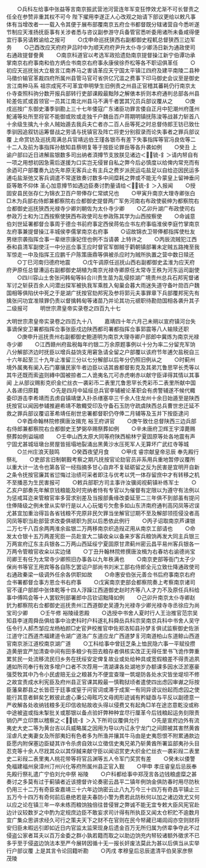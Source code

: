 <!-- { "loadSidebar": true } -->
　　○兵科左给事中张益等言南京振武营池河营连年军变狂悖效尤渐不可长督责之任全在参赞非重其权不可今  陛下擢用李遂正人心改观之始请下部议更给以敕凡事体有当增改者一一载入令其便于展布部覆南京五府佥书都督既分辖诸营自今悉听遂节制应天淮扬抚臣事有关涉者悉与咨议副参游守兵备管官悉听委用诸所未备咸得便宜行事另请敕谕给之报可
　　○戊申命巡抚狭西右副都御史程軏总督狭西三边军务
　　○己酉改应天府府尹吕时中为顺天府府尹升太仆寺少卿汤日新为通政使司右通政提督誊黄
　　○南京科道官以考选军政拾遗劾南京提督操江新宁伯谭功承掌南京右府事南和伯方炳佥书南京右府事永康侯徐乔松等各不职诏俱革任
　　○初应天巡抚翁大立极言江南养马之害请革应天宁国太平镇江四府及建平南陵二县种马徵价输官革裁四府所属州县管马官可省供亿冗滥之费事下印马御史会议至是御史言江南种马系  祖宗成宪不可革宜申明孳生旧例责之州县正官稽其蕃耗仍行南京太仆寺查照科驹分数开报兵部转行吏部课殿最黜陟之解俵本折则本府通判总部各州县轮差佐贰或首领官一员其江南北州县马不满千者罢其冗员兵部议覆从之
　　○庚戌巡按广东御史潘季驯勘上三十七年倭寇广东诸臣功罪言倭自正月中犯潮州府蓬州鮀浦等处所至将官不能御或败或走独千户魏岳百户蒋期明镇抚陈浚等战甚力斩首八十余级生擒九十余人贼始遁去我兵夫亡者亦二百人岳等死之时总督侍郎王钫已致仕季驯因追叙钫运筹督战之劳请与抚镇官及阵亡将吏分别叙录而论失事者之罪兵部议覆  上命赏钫及巡抚周满总兵官靖远伯王瑾各银币有差下失事指挥等官冯良佐等二十二人及前为事指挥孙敖知县蔡明复等于按臣论罪岳等各升袭如例
　　○癸丑  上谕户部曰近日进解盐银数多司出纳者湏撙节支放朕见诸边＜锍-釒＞请内帑自有一项之用想初因急需后遂援为口实岂无侵冒自私之弊今后必慎度以给俾内常充而有余迺可户部覆奏九边先年原无客兵止有主兵之费岁派民运屯盐足以自给迩因民运多逋屯盐渐弛又客兵调遣不常遂致奏讨数多中间糜耗之弊或不能无今蒙皇上留神垂问臣等敢不仰体  圣心加意撙节如遇边臣奏讨酌量请给＜锍-釒＞入报闻
　　○授固安县民张存仁为锦衣卫百户带俸存仁常嫔兄也
　　○甲寅升南京大理寺卿张白□木为兵部右侍郎兼都察院右佥都御史提督两广军务河南右布政使裴绅为都察院右佥都御史巡抚狭西光禄寺少卿刘朝佐为太仆寺少卿
　　○乙卯升湖广布政使司右参政万士和为江西按察使狭西布政使司左参政陈其学为山西按察使
　　○命诚意伯刘世延署都督佥事周于德佥书前府事定西侯蒋佑佥书左府事临淮侯李庭竹掌南京左府事兼提督操江丰城侯李儒掌南京右府事
　　○诏故锦衣卫带俸都指挥使杜友男继宗袭指挥佥事一辈继宗康妃侄也例不当请袭  上特许之
　　○丙辰流贼犯江西泰和县清军副使汪一中分巡佥事王应时督官军御贼于鹳朝镇部署未定贼五路掩至我军惊走一中及指挥王应鹏千户陈策唐鼎等俱被杀应时为贼所执置之营中数日赎还
　　○丁巳河南归德府地震
　　○戊午调原任巡抚山西右副都御史孟淮为应天府府尹原任总督漕运右副都御史胡植为南京光禄寺卿原任太常寺王秩为河东运司副使
　　○四川容山土舍张问韩甸等紏合川贵生苗为乱侵掠湖广境贵州总兵石邦宪督诸军讨之斩获百余人问潜出探军被执我军乘胜入甸巢会暮大雨迷失道守备叶勋百户魏国相等俱陷伏中死之于是湖广抚按官劾邦宪及参将郭元夫事罪章下兵部覆邦宪先有擒张问功宜准赎罪仍责以督擒韩甸等诸苗乃并论其功元禠职待勘勋国相各袭升其子二级报可
　　明世宗肃皇帝实录卷之四百九十七


大明世宗肃皇帝实录卷之四百九十八
　　嘉靖四十年六月己未朔以宣府镇河台失事谪保安卫署都指挥佥事张臣戍边陕西都司署都指挥佥事郭震等八人输赎还职
　　○庚申升巡抚贵州右副都御史鲍道明为南京大理寺卿户部郎中冀炼为南京光禄寺少卿
　　○江西赣州府盐税每年约银二万余原题事例以十分为率二分留充军饷八分解部济边时抚臣以增兵益饷支用窘急请全留之户部覆以该府节年逋欠盐税自三十六年起至三十九年止准留三分以七分解部以后年分仍照旧例从之
　　○时蓟州境外属夷有阑入石门寨攘民家牛者边臣以诘其酋都督影克及其弟兀鲁思罕长秃等以其牛还既而索盗则縳中国被掠者二人诡夷名兀可赤虎喇赤以献守臣译得其情以其事闻  上从部议赐影克织金纻丝衣一袭彩币二表里兀鲁思罕长秃彩币二表里所献中国人各递归原籍
　　○先是四月中延绥总兵官李辅被论革职会有虏警辅遂不候代輙委印游击李希靖而去虏自镇靖堡入扑杀缮塞卒三千余人住龙州十余日始遁至是陕西抚按官以闻因参辅推避希靖不敢輙受印及守备石玉防守疏虞陕西总兵曹世忠迁延不救之罪兵部议覆诏革希靖任削世忠署都督职仍夺俸二月辅等及玉并下按臣逮问
　　○辛酉命翰林院修撰唐汝揖充  裕王府讲官
　　○庚午致仕总督陕西三边兵部右侍郎兼都察院右佥都御史王梦弼卒赐祭葬如例
　　○辛未唐府卫辉王宇漳薨赐祭葬如例谥端顺
　　○壬申山西太原大同等府陕西榆林宁夏固原等处各地震有声宁固尤甚城垣墩台房屋皆摇塌地裂涌出黑黄沙水压死军人无算坏广武红寺等城
　　○兰州庄浪天鼓鸣
　　○癸酉夜望月食
　　○甲戌  睿宗献皇帝忌辰  奉先殿行祭礼
　　○吏部言旧制朝觐考察之期凡抚按官论劾官员非系用兵重地暂停议覆所以重大计一法令也第各官一经指摘多甘心自弃不复砥砺留之反为民害是宜明开自新之条令抚按官廉其省愆悔过治绩可采者即注与优考以凭一体存留庶中才有转移之机不至播恶为生民害报可
　　○敕兵部职方司主事许汝骥阅视蓟镇补练军士
　　○乙亥户部奏先年解京钱粮能及时完纳者恃有专官以为催督有定限以为遵守有法例以为惩戒耳迩来管粮官率多营求别差及当报部夤缘改委延至二三年俱不到部虽有提问住俸降级之例未曾从实举行是以人心玩愒亏欠愈多如山东济南府通判高冈凤等迟误尤甚宜加重治得旨各省钱粮不完原非民欠罪当坐解官愆期不至及解部领揽侵没者高冈凤等职当赴部营求改委俱禠职为民以后悉依此例行
　　○丙子诏取南京芦课银二万七千八百余两两淮余盐银二万两移南京织造叚疋用从南京工部请也
　　○命发太仓银十五万两差宪臣一员赴宣大二镇收籴以备来岁客兵粮饷再发大同主兵银三万两宣府辽东主兵银各二万两山西延绥宁夏固原甘肃蓟州密云昌平易州客兵银各一万两令管粮官收籴以实边储
　　○丁丑升翰林院修撰唐汝楫为右春坊右谕德尚宝司卿王有任为太常寺少卿照旧办事各以九年秩满也
　　○南京吏部等衙门太子少保尚书等官王用宾等各自陈乞罢诏户部尚书刘米工部右侍郎全元立致仕降通政使司右通政秦梁一级调外任余各供职如故
　　○命惠安伯张元善佥书后府事南京右府佥书署都督佥事方恩佥书右府事
　　○戊寅南京吏部会都察院奏上考察南京诸司官不谨户部郎中张体乾等十四人浮躁江西道御史赵时齐等八人才力不及原任兵科给事中傅鸣会等十人罢软刑部署郎中吕钦诏黜降如例
　　○己卯升南京太仆寺卿赵釴为都察院右佥都御史巡抚贵州江西道御史吴遵为光禄寺少卿光禄寺寺丞徐应为尚宝司少卿
　　○壬午修  裕陵祾恩殿
　　○选授中书舍人夏时行人王治推官范宗吴知县李澻周舜岳俱给事中治吏科时户科遂礼科舜岳兵科宗吴南京兵科中书舍人吴守伍令行人郝杰邹应龙杨柏颜□史官尹校推官申佐郑洛知县孙梦豸俱试监察御史佐浙江道守江西道杰福建道令湖广道洛广东道应龙广西道梦豸河南道柏山东道鲸山西道官南京浙江道校南京湖广道
　　○工科给事中曾廷芝条上恤民隐六事一平赋役攒造黄册宜严加清查中间有田多粮少有田去粮存者俱核实改正无得任里书飞诡作弊重累贫民一处流移流民归乡务在抚绥安定俾复故业或处给种具或宽假粮差不得责追夙逋如所司奉行有效多增户口者不次荐用一清湖课各处湖地岁办额课多因水泛淤塞豪强茭牧其中乃令小民虗赔无业之粮甚为不便宜查理一筑堤防各处水灾皆坐堤坝不修之故宜责成水利宪臣及府州县正官课其殿最一慎鞫狱顷者遣使四出虑囚审谳之际按臣藩臬郡县之长皆莅于廷事或窒于问官词或滞于成案一有同异谤议纷起而虑囚之使能行其意者鲜矣乞敕彼此虗心秉公毋眩巧文毋阂形迹诚有矜疑亟与平反以副德意一严收解各处收纳钱粮多无印信收帖故收头得以侵费又有起角□羊在途恣意乾没或称中途被盗或指未掣批关或那银以备点验奸弊种种宜尽行厘革今后钱粮起运务刻限责销仍严立印票以稽察之＜锍-釒＞入下所司议覆俱允行
　　○先是宣府边外有流夷史大史二等为黄台吉以兵威略属之因用为导以内讧永宁龙门之间颇被其害然黄酋淫虐凡史夷妻女及所部夷妇有色者多为所渔并攘其牛马由是史夷怨恨不附累通款边臣愿内附保塞边臣疑其诈令杀虏自效以立徵信史夷兄弟乃斩黄酋所署监部夷孙头目忍克等十余人尽戕其众以其俘馘来献守臣以闻诏赏吏大织金纻丝衣一袭彩叚二表里史二彩叚二表里夷人桃花带等将官吕渊等五人令军门奖赏有差
　　○癸未以倭警免福建福州泉漳州汀州兴化等府所属州县正官入觐
　　○甲申  孝庄睿皇后忌辰奉先殿行祭礼遣广宁伯刘允中祭  裕陵
　　○户科都给事中郑茂言各边钱粮虗糜之甚奏讨之多莫有过于蓟镇者近该摠督许论奏密云昌平二镇年例饷金俱防春时用尽防秋仍用三十二万有奇臣查嘉靖三十六年边饷密云止八九万今三十四万有奇昌平镇止三五万今十四万有奇何前后悬绝若是夫春防小警为费若此防秋何以加之诸边效尤又何以应之论在镇三年一卒未练而粮饷独倍往昔侵冒之弊诚不能无宜专敕大臣风宪官赴边计议较数岁之中酌为定规庶边臣不敢妄求司计得有所执臣又闻太仓积贮不逾数月宜广集众思讲求经久可行之策夫天下之财不在官则在民今帑藏已竭闾阎亦空则财将安归臣未暇远引即如近日内官监太监荣现身后遗金百万无所归属为侪辈争夺此不过侵盗公家者耳夫以百万金委之群小孰若籍而取之以助边饷充内帑较诸额外徵求不已多乎至于侵盗边饷法本至严今展转因循十无一报长奸废法莫此为甚以后俱当从实举行户部议覆  上是其言令论回籍听勘
　　○丙戌  孝穆皇后忌辰遣清平伯吴家彦祭  茂陵
